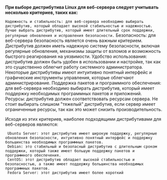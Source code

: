 
**При выборе дистрибутива Linux для веб-сервера следует учитывать несколько критериев, таких как:**

 `Надежность и стабильность: для веб-сервера необходимо выбирать дистрибутив, который обладает высокой стабильностью и надежностью. Лучше выбрать дистрибутив, который имеет длительный срок поддержки, регулярные обновления и исправления безопасности.`
     Безопасность: для веб-сервера безопасность является очень важным критерием. Дистрибутив должен иметь надежную систему безопасности, включая регулярные обновления, механизмы защиты от взломов и возможность быстрого реагирования на уязвимости.
     Удобство использования: дистрибутив должен быть удобен в использовании и настройке, так как это существенно облегчит работу системного администратора. Некоторые дистрибутивы имеют интуитивно понятный интерфейс и графические инструменты управления, которые облегчают администрирование.
     Поддержка пакетов и программного обеспечения: для веб-сервера необходимо выбирать дистрибутив, который имеет поддержку необходимых программных пакетов и приложений.
     Ресурсы: дистрибутив должен соответствовать ресурсам сервера. Не стоит выбирать слишком "тяжелый" дистрибутив, если сервер имеет ограниченные ресурсы, так как это может снизить производительность.

Исходя из этих критериев, наиболее подходящими дистрибутивами для веб-серверов являются:

     Ubuntu Server: этот дистрибутив имеет широкую поддержку, регулярные обновления безопасности, интуитивно понятный интерфейс и поддержку большинства необходимых программных пакетов.
     Debian: это стабильный и безопасный дистрибутив с длительным сроком поддержки, который также имеет большую поддержку пакетов и программного обеспечения.
     CentOS: этот дистрибутив обладает высокой стабильностью и безопасностью, а также имеет поддержку большинства необходимых программных пакетов.
     Fedora Server: этот дистрибутив имеет более короткий